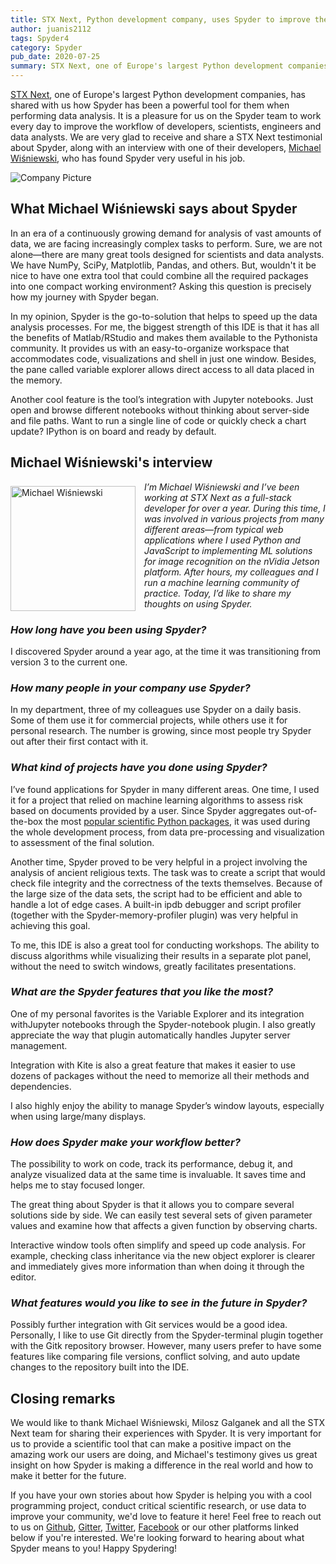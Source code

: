 ```yaml
---
title: STX Next, Python development company, uses Spyder to improve their workflow
author: juanis2112
tags: Spyder4
category: Spyder
pub_date: 2020-07-25
summary: STX Next, one of Europe's largest Python development companies, has shared with us how Spyder has been a powerful tool for them when performing data analysis. It is a pleasure for us on the Spyder team to work every day to improve the workflow of developers, scientists, engineers and data analysts. We are very glad to receive and share a STX Next testimonial about Spyder, along with an interview with one of their developers, Michael Wiśniewski, who has found Spyder very useful in his job.
---
```


[STX Next](https://www.stxnext.com), one of Europe's largest Python development companies, has shared with us how Spyder has been a powerful tool for them when performing data analysis.
It is a pleasure for us on the Spyder team to work every day to improve the workflow of developers, scientists, engineers and data analysts.
We are very glad to receive and share a STX Next testimonial about Spyder, along with an interview with one of their developers, [Michael Wiśniewski](https://github.com/Michael-Wisniewski), who has found Spyder very useful in his job.

![Company Picture](/assets/media/stxnext.jpg)

## What Michael Wiśniewski says about Spyder

In an era of a continuously growing demand for analysis of vast amounts of data, we are facing increasingly complex tasks to perform.
Sure, we are not alone—there are many great tools designed for scientists and data analysts.
We have NumPy, SciPy, Matplotlib, Pandas, and others.
But, wouldn't it be nice to have one extra tool that could combine all the required packages into one compact working environment? Asking this question is precisely how my journey with Spyder began.

In my opinion, Spyder is the go-to-solution that helps to speed up the data analysis processes.
For me, the biggest strength of this IDE is that it has all the benefits of Matlab/RStudio and makes them available to the Pythonista community.
It provides us with an easy-to-organize workspace that accommodates code, visualizations and shell in just one window.
Besides, the pane called variable explorer allows direct access to all data placed in the memory.

Another cool feature is the tool’s integration with Jupyter notebooks.
Just open and browse different notebooks without thinking about server-side and file paths.
Want to run a single line of code or quickly check a chart update? IPython is on board and ready by default.

## Michael Wiśniewski's interview

<img src="/assets/media/profile.png" alt="Michael Wiśniewski" style="margin-top: 0.5em; width: 200px; margin-right: 1em; float: left;">

*I’m Michael Wiśniewski and I’ve been working at STX Next as a full-stack developer for over a year.
During this time, I was involved in various projects from many different areas—from typical web applications where I used Python and JavaScript to implementing ML solutions for image recognition on the nVidia Jetson platform.
After hours, my colleagues and I run a machine learning community of practice. Today, I’d like to share my thoughts on using Spyder.*

### *How long have you been using Spyder?*

I discovered Spyder around a year ago, at the time it was transitioning from version 3 to the current one.

### *How many people in your company use Spyder?*

In my department, three of my colleagues use Spyder on a daily basis.
Some of them use it for commercial projects, while others use it for personal research.
The number is growing, since most people try Spyder out after their first contact with it.

### *What kind of projects have you done using Spyder?*

I’ve found applications for Spyder in many different areas.
One time, I used it for a project that relied on machine learning algorithms to assess risk based on documents provided by a user.
Since Spyder aggregates out-of-the-box the most [popular scientific Python packages](https://www.stxnext.com/blog/most-popular-python-scientific-libraries/), it was used during the whole development process, from data pre-processing and visualization to assessment of the final solution.

Another time, Spyder proved to be very helpful in a project involving the analysis of ancient religious texts.
The task was to create a script that would check file integrity and the correctness of the texts themselves.
Because of the large size of the data sets, the script had to be efficient and able to handle a lot of edge cases.
A built-in ipdb debugger and script profiler (together with the Spyder-memory-profiler plugin) was very helpful in achieving this goal.

To me, this IDE is also a great tool for conducting workshops.
The ability to discuss algorithms while visualizing their results in a separate plot panel, without the need to switch windows, greatly facilitates presentations.

### *What are the Spyder features that you like the most?*

One of my personal favorites is the Variable Explorer and its integration withJupyter notebooks through the Spyder-notebook plugin.
I also greatly appreciate the way that plugin automatically handles Jupyter server management.

Integration with Kite is also a great feature that makes it easier to use dozens of packages without the need to memorize all their methods and dependencies.

I also highly enjoy the ability to manage Spyder’s window layouts, especially when using large/many displays.

### *How does Spyder make your workflow better?*

The possibility to work on code, track its performance, debug it, and analyze visualized data at the same time is invaluable.
It saves time and helps me to stay focused longer.

The great thing about Spyder is that it allows you to compare several solutions side by side.
We can easily test several sets of given parameter values and examine how that affects a given function by observing charts.

Interactive window tools often simplify and speed up code analysis.
For example, checking class inheritance via the new object explorer is clearer and immediately gives more information than when doing it through the editor.

### *What features would you like to see in the future in Spyder?*

Possibly further integration with Git services would be a good idea.
Personally, I like to use Git directly from the Spyder-terminal plugin together with the Gitk repository browser.
However, many users prefer to have some features like comparing file versions, conflict solving, and auto update changes to the repository built into the IDE.

## Closing remarks

We would like to thank Michael Wiśniewski, Milosz Galganek and all the STX Next team for sharing their experiences with Spyder.
It is very important for us to provide a scientific tool that can make a positive impact on the amazing work our users are doing, and Michael's testimony gives us great insight on how Spyder is making a difference in the real world and how to make it better for the future.

If you have your own stories about how Spyder is helping you with a cool programming project, conduct critical scientific research, or use data to improve your community, we'd love to feature it here!
Feel free to reach out to us on [Github](https://github.com/spyder-ide/spyder), [Gitter](https://gitter.im/spyder-ide/public), [Twitter](https://twitter.com/spyder_ide), [Facebook](https://www.facebook.com/SpyderIDE/) or our other platforms linked below if you're interested.
We're looking forward to hearing about what Spyder means to you! Happy Spydering!
